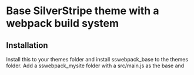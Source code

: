 # Base SilverStripe theme with a webpack build system

## Installation
Install this to your themes folder and install sswebpack_base to the themes folder.
Add a sswebpack_mysite folder with a src/main.js as the base and 
